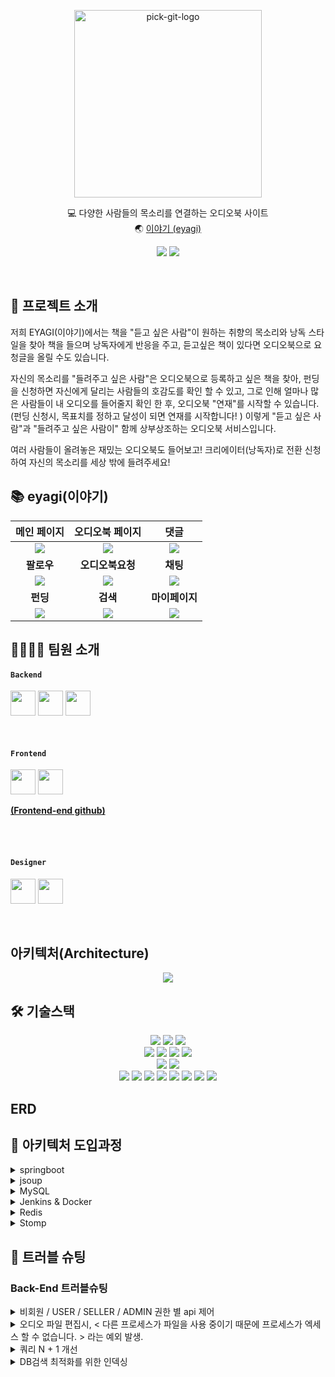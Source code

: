 <p align="center">
<img src="https://user-images.githubusercontent.com/61370487/171013112-796a9d06-6b91-4012-9af7-ee9ccfb20eaf.png" alt="pick-git-logo" width="300" height="300">
</p>
<div align="center">
  
💻 다양한 사람들의 목소리를 연결하는 오디오북 사이트</br>
🌏 [이야기 (eyagi)](https://www.eyagibook.shop/)

</div>
<div align="center">
  
<a href="https://balanced-desk-3a4.notion.site/EYAGI-06e6113484324fe8ba37ec83e5e70b8d"><img src="https://img.shields.io/badge/Notion-%23000000.svg?style=for-the-badge&logo=notion&logoColor=white&link=https://balanced-desk-3a4.notion.site/EYAGI-06e6113484324fe8ba37ec83e5e70b8d/"/></a>
<a href="https://www.instagram.com/_eyagi_"><img src="https://img.shields.io/badge/Instagram-%23E4405F.svg?style=for-the-badge&logo=Instagram&logoColor=white&link=https://www.instagram.com/_eyagi_/"/></a>

  
</div>
<br/>

## 🙌 프로젝트 소개
 저희 EYAGI(이야기)에서는
책을 "듣고 싶은 사람"이 원하는 취향의 목소리와 낭독 스타일을 찾아 책을 들으며 낭독자에게 반응을 주고, 듣고싶은 책이 있다면 오디오북으로 요청글을 올릴 수도 있습니다.

자신의 목소리를 "들려주고 싶은 사람"은 오디오북으로 등록하고 싶은 책을 찾아, 펀딩을 신청하면 자신에게 달리는 사람들의 호감도를 확인 할 수 있고, 그로 인해 얼마나 많은 사람들이 내 오디오를 들어줄지 확인 한 후, 오디오북 "연재"를 시작할 수 있습니다. (펀딩 신청시, 목표치를 정하고 달성이 되면 연재를 시작합니다! )
이렇게 "듣고 싶은 사람"과 "들려주고 싶은 사람이" 함께 상부상조하는 오디오북 서비스입니다.

여러 사람들이 올려놓은 재밌는 오디오북도 들어보고!
크리에이터(낭독자)로 전환 신청하여 자신의 목소리를 세상 밖에 들려주세요!

## :books: eyagi(이야기)
|메인 페이지|오디오북 페이지|댓글|
|:-:|:-:|:-:|
|<img src=https://user-images.githubusercontent.com/61370487/171026913-adb69bee-9171-4b12-b273-8f1a5fe828f3.gif>|<img src=https://user-images.githubusercontent.com/61370487/171030696-98bbaa9e-347b-4633-956c-77462db17670.gif>|<img src=https://user-images.githubusercontent.com/61370487/171026534-71d090f4-0d17-465b-aa59-c2384232e88c.gif>|
|<b>팔로우</b>|<b>오디오북요청</b>|<b>채팅</b>|
|<img src=https://user-images.githubusercontent.com/61370487/171026610-b4584b86-0174-4c28-ae57-b25fe1f561f8.gif>|<img src=https://user-images.githubusercontent.com/61370487/171030045-42a40812-b807-4b52-ab75-199d88a075eb.gif>|<img src=https://user-images.githubusercontent.com/61370487/171029947-8c62bbd1-fe94-41f6-9714-0a08e9e63151.gif>|
|<b>펀딩</b>|<b>검색</b>|<b>마이페이지</b>|
|<img src=https://user-images.githubusercontent.com/61370487/171026925-7215b3f8-7369-4f58-a4f6-bd57493b21ed.gif>|<img src=https://user-images.githubusercontent.com/61370487/171030108-3e4bc940-20ff-497a-9484-e920b958cef9.gif>|<img src=https://user-images.githubusercontent.com/61370487/171030132-8b300843-90f0-4e72-8271-933c75026aff.gif>|

## 👨‍💻👩‍💻 팀원 소개
#### `Backend`
<a href="https://github.com/EunheaSong" target="_blank"><img height="40"  src="https://img.shields.io/static/v1?label=Spring&message=송은혜 &color=08CE5D&style=for-the-badge&>"/></a>
<a href="https://github.com/akrwkdrrr99" target="_blank"><img height="40"  src="https://img.shields.io/static/v1?label=Spring&message=김승균 &color=08CE5D&style=for-the-badge&>"/></a>
<a href="https://github.com/yunju2" target="_blank"><img height="40"  src="https://img.shields.io/static/v1?label=Spring&message=권윤주 &color=08CE5D&style=for-the-badge&>"/></a>


<br>

#### `Frontend`
<a href="https://github.com/JIEUN24" target="_blank"><img height="40"  src="https://img.shields.io/static/v1?label=React&message=최지은 &color=61dafb&style=for-the-badge&>"/></a>
<a href="https://github.com/hyopp" target="_blank"><img height="40"  src="https://img.shields.io/static/v1?label=React&message=권효빈 &color=61dafb&style=for-the-badge&>"/></a>
 
 **[(Frontend-end github)](https://github.com/Team-EYAGI/Front)** 

  <br />
 <br />

#### `Designer`
<a href="https://www.behance.net/lia_works" target="_blank"><img height="40"  src="https://img.shields.io/static/v1?label=Design&message=이아영 &color=F55C54&style=for-the-badge&>"/></a>
<a href="https://seo-jyun-0731.tistory.com/ 
https://blog.naver.com/seojyun0731" target="_blank"><img height="40"  src="https://img.shields.io/static/v1?label=Design&message=서지윤 &color=F55C54&style=for-the-badge&>"/></a>

<br>


## 아키텍처(Architecture)
<p align="center">
<img src="https://user-images.githubusercontent.com/61370487/171578575-f5fdb814-1d71-434f-9879-cc9004432ef7.png">
</p>

## 🛠 기술스택
<p align="center">
<!-- spring -->
<img src="https://img.shields.io/badge/Spring-6DB33F?style=for-the-badge&logo=Spring&logoColor=white">
<img src="https://img.shields.io/badge/spring data jpa-F28D1A?style=for-the-badge&logo=springdatajpa&logoColor=white">
<img src="https://img.shields.io/badge/spring security-6DB33F?style=for-the-badge&logo=springsecurity&logoColor=white">
<br>
<!-- java mysql gradle -->
<img src="https://img.shields.io/badge/gradle-02303A?style=for-the-badge&logo=gradle&logoColor=white">
<img src="https://img.shields.io/badge/JAVA-007396?style=for-the-badge&logo=java&logoColor=white">
<img src="https://img.shields.io/badge/Jsoup-981E32?style=for-the-badge&logo=java&logoColor=white">
<img src="https://img.shields.io/badge/mysql-4479A1?style=for-the-badge&logo=mysql&logoColor=white">
<br>
<!-- aws -->
<img src="https://img.shields.io/badge/aws ec2-07C160?style=for-the-badge&logo=amazoneaws&logoColor=white">
<img src="https://img.shields.io/badge/amazons3-569A31?style=for-the-badge&logo=amazons3&logoColor=white">
<br>
<!-- git -->
<img src="https://img.shields.io/badge/github-181717?style=for-the-badge&logo=github&logoColor=white">
<img src="https://img.shields.io/badge/git-F05032?style=for-the-badge&logo=git&logoColor=white">
<img src="https://img.shields.io/badge/github actions-2088FF?style=for-the-badge&logo=github actions&logoColor=white">
<!-- redis -->
<img src="https://img.shields.io/badge/redis-DC382D?style=for-the-badge&logo=redis&logoColor=white">
<img src="https://img.shields.io/badge/stomp-000000?style=for-the-badge&logo=stomp&logoColor=white">
<img src="https://img.shields.io/badge/SockJS-7D929E?style=for-the-badge&logo=sockJS&logoColor=white">
<!-- docker -->
<img src="https://img.shields.io/badge/docker-2496ED?style=for-the-badge&logo=docker&logoColor=white">
<!-- zenkins -->
<img src="https://img.shields.io/badge/jenkins-D24939?style=for-the-badge&logo=jenkins&logoColor=white">
  
<br>

## ERD

 ## :pushpin: 아키텍처 도입과정
  
 <details>
<summary>springboot</summary>
<div markdown="1">
  spring boot는 spring을 개발자들이 좀 더 편리하게 개발에 집중할 수 있도록 개선된 프레임워크입니다.
    
 기존 spring 같은 경우, 의존성을 추가해주려면 내가 사용하려는 것의 버전에 대한 정보까지 일일이 맞추어야하고 정말 긴 dependency를 작성해야했지만,
  boot에서는 자동으로 권장 버전을 체크해주기 때문에  starter 한 줄만으로 dependency를 설정할 수 있게 되었습니다.
    
톰캣도 내장이 되어 있어서 따로 설치할 필요 없이 사용이 가능하기 때문에 초기에 구축하는 시간을 단축시켜 주고, 매번 버전관리를 해야하는 수고도 덜어줍니다.
또한 내장 된 서블릿 컨테이너 덕분에 jar 파일 하나로 쉽게 배포 서버를 구축 할 수 있습니다.
  
  
  마지막으로 저희는 스프링 시큐리티를 이용해서 보안체계를 맞추려고 하였고, Boot에서는 이러한 프레임워크들의 요소를 쉽게 사용할 수 있기 때문에 기존의 spring이 아닌, spring Boot를 사용하였습니다.
  
boot를 사용하며 ORM이 가능한 JPA도 사용해서 SQL 사용을 보다 간편하게 하고자 하였습니다.

</div>
</details>

  <details>
<summary>jsoup</summary>
<div markdown="1">

 처음에는 크롤링을 해서 데이터를 구축해놓는 방식이 아닌, 도서 검색 api를 활용해서 도서 정보를 가져오는 방법을 생각하였습니다. 
 등록하고자 하는 오디오북을 검색하도록 하고 , 오디오북을 등록함과 동시에 검색한 도서의 정보를 DB에 저장 시키는 방법을 고민해보았지만 사용자 입장에서 여러 에로사항이 생길 것 같았습니다. 
    
  
  특히, 오디오를 듣고싶어하는 사용자가 유입되었을 때 서점처럼 눈에 보여지는 도서들이 없다면 , 특정 도서에 대해 오디오로 듣고싶다는 흥미를 유발 시키기 어렵다고 판단하였습니다.  
    
 또한, 데이터가 없는 상태라면 서비스를 처음 접하는 사용자들은 세상 수 많은 도서 중 원하는 특정 도서를 골라야만 하므로, 
  결국 과도한 많은 선택지를 주게 되는 것이라고 판단하였고, 그렇게 하기보단 일정 선택의 범위를 제공하여 선택의 역설에 대한 상황을 없애고자 하였습니다. 그래서 직접 웹크롤링을 통해서 인기가 있고 유명한 책들을 적당한 양의 도서들을 가져오기로 결정했습니다. 
    
  
 크롤링이라면 보통 python을 많이 이용하지만,  그래도 현재 사용하는 언어가 java이기 때문에  java를 가지고 크롤링을 해보고싶어서 HTML을 파싱해주는 JAVA 오픈 소스 라이브러리인 jsoup을 사용해서 웹 크롤링을 진행하였습니다.

</div>
</details>
  
<details>
<summary>MySQL</summary>
<div markdown="1">

 제작하려고 한 서비스에는 회원관리와 도서에 대한 데이터 관리가 필수이므로 , 데이터 중복이 없는 RDBMS를 사용하고자 하였고 
  jpa를 사용한 테이블간의 매핑을 이용하기위해서는 역시 RDBMS를 사용해야겠다 라고 판단하였습니다.
    
 여러 RDBMS가 있지만, 아무래도 보편적으로 많이 사용되는 MYSQL이 눈에 띄었고, MYSQL을 기반으로 만들어진 MariaDB 또한 고민이 되었습니다. 
  
  
 MariaDB가 MYSQL 이 점이 많다는 이야기를 많이 접했지만, 아직은 MySQL의 사용도가 더 높아, 상대적으로 좀 더 많은 레퍼런스가 존재하기 때문에 MySQL을 사용해보고자 하였고 ,
    
MariaDB가 MySQL에서 파생되었기 때문에 근본이 되는 MySQL을 먼저 사용해본다면 MariaDB 역시 어렵지 않게 학습 할 수 있을 것 같다고 판단하여 MYSQL을 채택하였습니다. 
    
오디오파일이나 이미지파일 같은 경우는 AWS S3에 업로드해주었습니다.
    

</div>
</details>
    
<details>
<summary>Jenkins & Docker</summary>
<div markdown="1">

 CI tool 의 다양한 선택지 중 저희가 고려했던 조건들은 
+ 적은 비용
+ AWS EC2에 배포가능
+ Git 과의 연동
+ 비교적 낮은 러닝 커버
    
    이 었습니다.
 찾아보았던 것들 중 유료인 것들은 전부 배재하고 , 100%오픈소스이기에 많은 플러그인까지 갖춘 **젠킨스,** 
  깃헙과 연동시 좋은 퍼포먼스를 보여주는 Travis CI, 작은 프로젝트에서 사용하기 좋다는 GitActions 셋 중 고민을 하였습니다. 
  
  
  그 중 비교적 러닝커버가 낮아보이는건 깃 액션이였습니다. github을 사용한다면 아무래도 규모가 크지 않는 프로젝트에서는 GitActions사용하는 것도 좋은 방법이라고 생각하나  현업에서 많이 사용한다는 젠킨스에 한번 도전해보고자 하였습니다. 처음 고려했던 조건 중 비교적 낮은 러닝커버가 있었지만, 젠킨스는 오픈소스이기 때문에 사용자도 많고, 그에 따라 레퍼런스도 많아서 한 번 해보자 라는 생각이 들어 도전해보았습니다.
    

    도커 사용 같은 경우는 , 도커는 파일들을 모두 하나의 컨테이너에 담기 때문에 한 곳에 문제가 생겨도 서로 영향을 주지 않으며 도커만 있다면 손쉽게 관리 및 이동이 가능하여 보다 어떤 서버 환경에서도 유연한 관리가 가능하기 때문에 도커를 이용해서 Redis, 그리고 Jenkins 소프트웨어 패키지를 도커를 통해 이용해보고자 하였습니다.

</div>
</details>
    
  
  <details>
<summary>Redis</summary>
<div markdown="1">


 채팅의 경우 진행되면 한명에 최소 수십개, 이후 최대 수백개의 데이터가 요청되며 실시간으로 진행 될 경우 수없이 많은 mysql에 요청과 요구가 진행 될 것입니다. 
그렇게 된다면 많은 SQL문의 처리 요청으로 서버에서 동시에 진행 할 수 있는 처리 한계치를 넘어서게 되고 운영업체에서는 DB서버에 많은 메모리 증가, CPU증설을 해야 하는 상황이 발생할 수 있습니다.
    
  MySQL 서버의 성능 문제로 서버가 중단되면 서버교체 비용과 서비스가 중단되는 지점이 생기고 임계치를 넘어갈 때마다 매번 작업을 진행해야 할 것 입니다. 
 하지만 캐시에 저장하는 인메모리 구조의 레디스를 사용한다면 실시간 채팅에서 mySQL로의 지속적인 SQL문 생성을 막을 수 있을 것이라고 생각했습니다.
    
 Redis는 다음과 같은 특징을 지닙니다.
    
 + In-memory 데이터 저장소: 디스크에 데이터를 저장하는 다른 데이터베이스들(PostgreSQL, MongoDB 등)과 달리 데이터를 메모리에 위치시킴으로서 속도면에서 우위를 점함.
 + 유연한 데이터 구조: Key-Value 구조이외에도 다양한 데이터 구조를 지원함.
 + 단순성 및 사용 편의성
 + 복제 및 지속성
 + 높은 가용성 및 확장성(Scale-up, Scale-out)
 + 확장성: 오픈 소스인 만큼 공급업체 기술 종속적이지 않음 (Spring 지원)
    
    다음과 같은 장점들을 고려해 , 레디스를 사용하여 채팅을 개발하였습니다.

</div>
</details>
    

  <details>
<summary>Stomp</summary>
<div markdown="1">

   Stomp는 Simple Text Oriented Messaging Protocol의 약자로, Websocket 위에서 동작하는 텍스트 기반 메세징 프로토콜입니다.
 Publish-Subscribe 매커니즘을 제공하기 때문에 Broket을 통해서 다른 사용자에게 메세지를 보내거나 서버가 특정 작업을 수행하도록 메세지를
보낼 수 있습니다. 또한 Http와 마찬가지로 frame을 사용해 전송하는 프로토콜입니다.
  
   각 커넥션마다 websocketHandler를 구현하여 사용하기 보다 Controller Annotation이 적용된 객체를 이용해 조직적으로 관리할 수 있습니다.    
예를 들어 @MessageMapping을 이용하여 Controller객체에 라우팅 시킬 수 있습니다. 또한 Stomp의 URI경로인 Destiantion을 기반으로 Spring Security를 적용해 메세지를 보호할 수 있습니다. 즉 메세징 프로토콜과 메세징 형식을 개발할 필요가 없어집니다.
 ps) Frame은 명령과 추가적인 헤더, 바디로 구성이 됩니다. 이는 첫번째 라인에는 텍스트(Command)이고 이후 key:value형태로 헤더정보를 포함합니다.

</div>
</details>

  
## 🎨 트러블 슈팅
  ### Back-End 트러블슈팅
 <details>
<summary>비회원 / USER / SELLER / ADMIN 권한 별 api 제어</summary>
<div markdown="1">


사이트 특성상 회원별로 역할이 다르게 되어있습니다. 비회원 / 일반 회원 = USER / 오디오를 등록할 수 있는 = SELLER / 관리자 = ADMIN. 

역할이 다르기 때문에 수행할 수 있는 액션도 다르게 정해져 있습니다. 예를 들면 오디오를 등록한다거나 (user와 seller의 차이) 마이페이지에 들어간다거나 (비회원과 회원의 차이) . . 그렇기 때문에 비회원은 마이페이지를 들어갈 수 없고 관리자가 아닌 회원들은 관리자 페이지에 접속 할 수 없어야합니다. 하지만 혹시 몰라 테스트로 , 주소창에 관리자 페이지 url 를 입력했을 때, 페이지가 이동이 되는 현상이 발생했습니다. 제한을 두지 않았기에 당연한 현상이였습니다. 

<aside>
💡 올바르지 않은 권한에 대해 예외를 발생시킬때에는 어차피 입장부터 불가능한것이기 때문에 컨트롤러 단보다 더 앞쪽에서 처리해주는 것이 효율적이지 않을까?

</aside>

→  권한을 제어할 수 있는 어노테이션을 제작. HandlerInterceptor를 구현하여 해당 어노테이션을 적용시켜줌. 

→  제작한 어노테이션을 권한이 필요한 api에만 적용시켜준다.

- HandlerInterceptor 구현 작성 코드
    
    ```java
    public class AuthInterceptor implements HandlerInterceptor {
        
        private  final JwtDecoder jwtDecoder;
    
        @Override
        public boolean preHandle(HttpServletRequest request, HttpServletResponse response, Object handler)
                throws Exception {
            Auth Auth = null;
    
            // 현재 입력으로 들어온 메소드가 어노테이션이 붙어있는지 확인 후 그렇지 않으면 그냥 넘어감.
            if (!(handler instanceof HandlerMethod)) {
                return true;
            }
            //어노테이션이 포함되어 있는지 검사
            HandlerMethod hm = (HandlerMethod) handler;
            Auth = ((HandlerMethod) handler).getMethodAnnotation(Auth.class);
            // 제작한 어노테이션 없는 경우
            if (Auth == null) {
                return true;
            }
            //헤더에서 토큰을 꺼내옴. 
            final String header = request.getHeader("Authorization");
    
            final String HEADER_PREFIX = "Bearer ";
    
            String role =jwtDecoder.decodeUserRole( header.substring(
                    HEADER_PREFIX.length(),
                    header.length()
            ));
            /*
            비회원의 경우, 시큐리티에서 토큰 유무를 따기지 때문에 굳이 만들 필요 없음.
             user이면 예외 발생. => seller 혹은 admin만 가능. 
            제작한 어노테이션에 admin이라고 적혀있다면, 접속을 시도한 유저의 role도 admin 이여야함. 
             user와 admin권한 조건문으로 제한을 둠으로써 seller에 대한 처리가 자동으로 되었음.
             */
            if(role.equals("ROLE_USER")){
                throw new IllegalAccessException("권한이 없습니다.");
            }
            if(Auth.authority()==UserRole.ADMIN){
                if(!role.equals("ROLE_ADMIN")){
                    throw new IllegalAccessException("관리자 권한이 없습니다.");
                }
            }
            return true;
        }
    }
    ```
   </div>
</details>
  
 <details>
<summary>오디오 파일 편집시, < 다른 프로세스가 파일을 사용 중이기 때문에 프로세스가 엑세스 할 수 없습니다. > 라는 예외 발생.
</summary>
<div markdown="1">


사용자가 오디오북의 첫 파일을 업로드할 때 , 사용자가 올린 오디오 파일을 편집하여 1분 미리듣기를 제공하고 있습니다. 

이 과정이 오디오파일을 올림과 동시에 일어나게 됩니다. 동시에 로직이 진행되지만, 제가 생각한 로직의 순서는

1. 오디오 파일을 S3에 업로드 
2. 오디오파일을 받아서 1분 미리듣기로 편집 
    
    (저희는 MultpartFile로 파일을 받고 있지만, java 에서 오디오를 편집하려면 자료형이 File 이여야하므로 inputStream을 이용하여 받아온 MultpartFile을 읽어드려 File로 형변환 하는 과정을 거칩니다. 그리고 그 과정에서 로컬에 형변환 된 파일이 저장이됩니다. 그리고 그 파일을 가지고 1분 편집을 하게 됩니다. 즉, 형변환 되어 로컬에 저장이 되는 이 파일은 로직 수행이 끝나고 나면 자리만 차지하는 불필요한 파일이 됩니다.)
    
3. 1분 미리듣기 파일을 S3에 업로드 
4. 로컬에 남게된 불필요한 파일을 삭제. 

이렇게 였으나, 아무래도 파일을 편집을 하는 과정이 다른 로직보다 시간이 오래 걸려서 , 생각했던 것 처럼 순서대로 로직이 실행되지 않고 , 파일 편집이 채 끝나기도 전에 삭제시키는 로직이 실행이 되어 발생하는 문제였습니다.

<aside>
💡 로직들을 내가 원하는 순서대로 딱딱 떨어지게 실행 시킬 수는 없을까 ?

</aside>

순서대로 실행시킬 수 있는 것을 찾아보던 중 , 쓰레드 우선순위라는 것을 보았습니다. 그러나 우선순위를 지정한다고 해도 우선순위 앞에 있는 쓰레드가 작업이 다 끝나고 나면 다름 쓰레드가 실행이 되는 것이 아니라 , 서로 조금씩 주고받으며 실행이 되는 것이고 쓰레드 작업은 자바가 아닌, 운영체제에서 관리하는 것이기 때문에 백번을 시도했을 때 백번 모두 내가 원하는 결과가 나오지 않을 수 있다고 확인하였습니다.

쓰레드 슬립에 대한 이야기도 많았지만, 오디오 편집이 파일 크기마다 혹은, 주입되는 사용자에 따라 작업 시간이 달라질 수 있기때문에 그 방법은 적절하지 않다고 판단하였습니다.

그래서 저는

⇒ 오디오 파일 편집만을 진행해 줄 쓰레드를 생성.

→ 해당 쓰레드가 작업을 끝마칠때까지 메인 쓰레드가 기다릴 수 있도록 쓰레드 조인 메서드를 사용.

이렇게 해결하였습니다.
  
  </div>
</details>
  
<details>
<summary>쿼리 N + 1 개선</summary>
<div markdown="1">


RDBMS를 사용하고 있는 만큼, 장점을 살려 연관관계를 여럿 맺고 구현을 하였습니다. 

JPA가 등장함에 따라 자동화된 쿼리문들이 생겨나면서 어쩔 수 없이 발생하는 문제입니다. JPA의 경우에는 객체에 대해서 조회한다고 해도 다양한 연관관계들의 매핑에 의해서 관계가 맺어진 다른 객체가 함께 조회되는 경우에 N+1이 발생하게 됩니다.

(Fetch type은 default로 **~ToMany에서는 Lazy**, **~ToOne에서는 Eager**로 지정)

즉시로딩은 Jpql로 전달되는 과정에서 Jpql 후 Eager 감지로 인한 N쿼리가 추가로 발생하는 경우가 있기 때문에 사용해서는 안된다.

N + 1 을 제어하는 방법에는 크게 2가지 정도가 있습니다.

- fetch join 사용.
    1. 일단 즉시로딩에서는 우리가 커스텀할 수 있는 부분이 존재하지 않기 때문에 지연로딩 과정에서 우리는 바로 사용을 할 객체에 대해서는 join을 걸 수 있도록 조정해주어야 합니다. 그것이 fetch join입니다.
    2. join문에 fetch를 걸어주어 사용하는 fetch는 지연 로딩이 걸려있는 연관관계에 대해서 한번에 같이 즉시로딩해주는 구문입니다.
    
    예시로는 Jpql, QueryDsl두가지 방법으로 사용할 수 있습니다.
    
- @EntityGraph 사용.
    
    jpql에서 fetch join을 하게 된다면 하드코딩을 하게 된다는 단점이 있습니다. 이를 최소화하고싶다면 `@EntityGraph`
    를 사용하면 됩니다.
    
    Spring JPA 2.1부터 지원하기 시작한 annotation으로 엔티티의 연관된 관계를 로딩할때 성능을 높여주기 위해 나온 것입니다. 즉, 하나의 select query로 조회가 되도록 지원합니다.
    
- Jpql과 FetchJoin을 도입하여 개선한 코드
 ![image](https://user-images.githubusercontent.com/61370487/172021187-e1ede9bd-23fa-4ae7-a012-7ce9d821d88e.png)
 ![image](https://user-images.githubusercontent.com/61370487/172021262-83a1afaf-57f8-45f3-8a02-fa2de262ca59.png)   

    
- @EntityGraph 를 적용하여 개선해본 경우
 ![image](https://user-images.githubusercontent.com/61370487/172021276-adcdda31-f1f0-46ec-bbec-5323a235b7ac.png)

    

- 실행된 쿼리문 비교
    
    우 - 개선된 쿼리 / 좌 - 개선전 쿼리 .
    

    

|  | mapping | 요청수 | Min /ms | Max /ms | Average /ms | Error % | Throughput /sec |
| --- | --- | --- | --- | --- | --- | --- | --- |
| 개선 전 | /main/fund | 총 5000(500 1 10) | 529 | 46395 | 24047 | 0.04% | 19.6 |
| 개선 후 |  | 총 5000(500 1 10) | 27 | 5254 | 1772 | 0.00% | 257.1 |
| 개선 전 | /user/todayCreator | 총 5000(500 1 10) | 1149 | 41535 | 22249 | 0.00% | 21.2 |
| 개선 후 |  | 총 5000(500 1 10) | 14 | 4453 | 966 | 0.00% | 400.7 |
| 개선 전 | /fund/detail/1 | 총 5000(500 1 10) | 77 | 10822 | 4256 | 0.00% | 110.0 |
| 개선 후 |  | 총 5000(500 1 10) | 9 | 2871 | 747 | 0.00% | 534.6 |
  
  </div>
</details>
   
<details>
<summary>DB검색 최적화를 위한 인덱싱</summary>
<div markdown="1">

n+1을 개선하며 , 조금 더 나은 성능 향상을 위해서 인덱싱까지 시도해보기로 하였습니다.

어떠한 컬럼값으로 인덱싱을 하는 것이 가장 효율적일까를 고민하며 , 각 테이블들의 카디널리티 측정 테스트를 해보았고 해당 결과를 바탕으로 인덱싱을 적용하였습니다.
![image](https://user-images.githubusercontent.com/61370487/172021294-2d867d49-ea89-44c1-9d3c-629ba1461b5c.png)



인덱싱 적용

![image](https://user-images.githubusercontent.com/61370487/172021315-d29d320d-e83c-445b-a2d6-f71925389086.png)


그리고 jmeter를 사용하여 부하테스트를 진행하면서 n+1 과 인덱싱 작업 이후 성능 개선이 얼마나 되었는지 체크해보았습니다.

+개선 전

| mapping | 요청수 | Min /ms | Max /ms | Average /ms | Error % | Throughput /sec |
| --- | --- | --- | --- | --- | --- | --- |
| /main/fund | 총 5000(500 1 10) | 529 | 46395 | 24047 | 0.04% | 19.6 |
| /user/todayCreator | 총 5000(500 1 10) | 1149 | 41535 | 22249 | 0.00% | 21.2 |
| /fund/detail/1 | 총 5000(500 1 10) | 77 | 10822 | 4256 | 0.00% | 110.0 |

+n + 1 개선 후

| mapping | 요청수 | Min /ms | Max /ms | Average /ms | Error % | Throughput /sec |
| --- | --- | --- | --- | --- | --- | --- |
| /main/fund | 총 5000(500 1 10) | 27 | 5254 | 1772 | 0.00% | 257.1 |
| /user/todayCreator | 총 5000(500 1 10) | 14 | 4453 | 966 | 0.00% | 400.7 |
| /fund/detail/1 | 총 5000(500 1 10) | 9 | 2871 | 747 | 0.00% | 534.6 |

+인덱싱 작업 후

| mapping | 요청수 | Min /ms | Max /ms | Average /ms | Error % | Throughput /sec |
| --- | --- | --- | --- | --- | --- | --- |
| /main/fund | 총 5000(500 1 10) | 19 | 4937 | 1518 | 0.00% | 281.6 |
| /user/todayCreator | 총 5000(500 1 10) | 14 | 3826 | 881 | 0.00% | 525.5 |
| /fund/detail/1 | 총 5000(500 1 10) | 8 | 2164 | 575 | 0.00% | 831.7 |

<details>
<summary>Nginx를 통한 블루 그린 배포 인프라 설정</summary>
<div markdown="1">


nginx를 통해서 80, 443 요청을 Https 한 가지 경로로 라우팅 할 수 있도록 설정하였습니다. 리버스 프록시를 설정하는 proxy_pass로 경로 지정 및, cache 설정, 권한 등을 위한 세팅은 마쳤습니다. 재실행을 해보니 Console 창에 아래와 같은 문구를 확인하였습니다.
![image](https://user-images.githubusercontent.com/61370487/172021385-f4ef22c8-95ee-4da4-9db7-7ba1ebee6330.png)

```
Error during WebSocket handshake: Unexpected response code: 400
```

해당 내용을 확인해보니 웹소켓 연결시에 웹소켓 클라이언트에서 핸드쉐이크 응답을 받는 프로토콜 전환을 서버가 승인해 주는 부분에서 리버스 프록시 설정이 부족하다는 것을 확인 하였고, 이는 클라이언트에서 Upgrade 승인을 받지 못했다고 판단하여 nginx의 conf 파일에 아래 코드를 추가 해줌으로써 해결 하였습니다. 

```jsx
proxy_set_header Upgrade "$http_upgrade";
proxy_set_header Connection "upgrade";
```
![image](https://user-images.githubusercontent.com/61370487/172021425-4d1350b2-3561-4329-b47c-2f438f6c3c1f.png)
</div>
</details>


